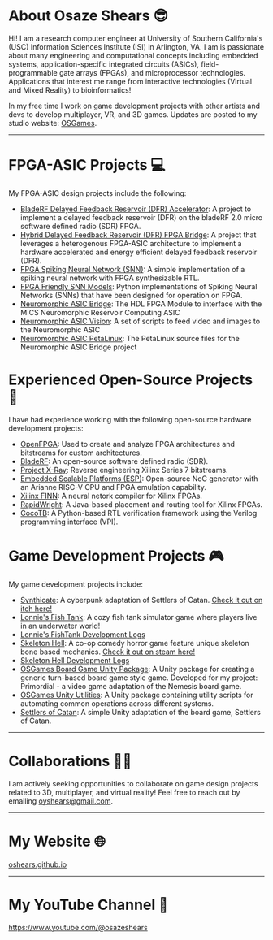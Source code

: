 # About Osaze Shears 😎

Hi! I am a research computer engineer at University of Southern California's (USC) Information Sciences Institute (ISI) in Arlington, VA. I am is passionate about many engineering and computational concepts including embedded systems, application-specific integrated circuits (ASICs), field-programmable gate arrays (FPGAs), and microprocessor technologies. Applications that interest me range from interactive technologies (Virtual and Mixed Reality) to bioinformatics!


In my free time I work on game development projects with other artists and devs to develop multiplayer, VR, and 3D games. Updates are posted to my studio website: [OSGames](https://oshears.github.io/osgames/).

-------

# FPGA-ASIC Projects 💻

My FPGA-ASIC design projects include the following:

- [BladeRF Delayed Feedback Reservoir (DFR) Accelerator](https://github.com/oshears/bladerf_dfr_accelerator): A project to implement a delayed feedback reservoir (DFR) on the bladeRF 2.0 micro software defined radio (SDR) FPGA.
- [Hybrid Delayed Feedback Reservoir (DFR) FPGA Bridge](https://github.com/oshears/hybrid_dfr_system): A project that leverages a heterogenous FPGA-ASIC architecture to implement a hardware accelerated and energy efficient delayed feedback reservoir (DFR).
- [FPGA Spiking Neural Network (SNN)](https://github.com/oshears/SNN-FPGA-Implementation/tree/master): A simple implementation of a spiking neural network with FPGA synthesizable RTL.
- [FPGA Friendly SNN Models](https://github.com/oshears/fpga_snn_models): Python implementations of Spiking Neural Networks (SNNs) that have been designed for operation on FPGA.
- [Neuromorphic ASIC Bridge](https://github.com/oshears/neuromorphic_asic_bridge): The HDL FPGA Module to interface with the MICS Neuromorphic Reservoir Computing ASIC
 - [Neuromorphic ASIC Vision](https://github.com/oshears/neuromorphic_asic_vision): A set of scripts to feed video and images to the Neuromorphic ASIC
 - [Neuromorphic ASIC PetaLinux](https://github.com/oshears/neuromorphic_asic_bridge_petalinux): The PetaLinux source files for the Neuromorphic ASIC Bridge project

# Experienced Open-Source Projects 🧠

I have had experience working with the following open-source hardware development projects: 

- [OpenFPGA](https://github.com/oshears/OpenFPGA): Used to create and analyze FPGA architectures and bitstreams for custom architectures.
- [BladeRF](https://github.com/oshears/bladeRF): An open-source software defined radio (SDR).
- [Project X-Ray](https://github.com/f4pga/prjxray): Reverse engineering Xilinx Series 7 bitstreams.
- [Embedded Scalable Platforms (ESP)](https://github.com/sld-columbia/esp): Open-source NoC generator with an Arianne RISC-V CPU and FPGA emulation capability.
- [Xilinx FINN](https://github.com/Xilinx/finn): A neural netork compiler for Xilinx FPGAs.
- [RapidWright](https://github.com/Xilinx/RapidWright): A Java-based placement and routing tool for Xilinx FPGAs.
- [CocoTB](https://github.com/cocotb/cocotb): A Python-based RTL verification framework using the Verilog programming interface (VPI).

# Game Development Projects 🎮

My game development projects include:

- [Synthicate](https://github.com/oshears/Synthicate): A cyberpunk adaptation of Settlers of Catan. [Check it out on itch here!](https://oshears.itch.io/synthicate)
- [Lonnie's Fish Tank](https://oshears.itch.io/lonnies-fishtank): A cozy fish tank simulator game where players live in an underwater world!
 - [Lonnie's FishTank Development Logs](https://www.youtube.com/playlist?list=PLbVBSGvd5C8L77ZwYOqYfpausbkzptVR-)
- [Skeleton Hell](https://store.steampowered.com/app/3082170/Skeleton_Hell/): A co-op comedy horror game feature unique skeleton bone based mechanics. [Check it out on steam here!](https://store.steampowered.com/app/3082170/Skeleton_Hell/)
 - [Skeleton Hell Development Logs](https://www.youtube.com/playlist?list=PLbVBSGvd5C8JeKJ4HVEQfk0pMdNYdzTyy)
- [OSGames Board Game Unity Package](https://github.com/oshears/boardgame/): A Unity package for creating a generic turn-based board game style game. Developed for my project: Primordial - a video game adaptation of the Nemesis board game. 
- [OSGames Unity Utilities](https://github.com/oshears/com.osgames.utilities): A Unity package containing utility scripts for automating common operations across different systems.
- [Settlers of Catan](https://github.com/oshears/Settlers-of-Catan): A simple Unity adaptation of the board game, Settlers of Catan.
-------

# Collaborations 🤝🏽
I am actively seeking opportunities to collaborate on game design projects related to 3D, multiplayer, and virtual reality! Feel free to reach out by emailing [oyshears@gmail.com](mailto:oyshears@gmail.com).

-------

# My Website 🌐
[oshears.github.io](https://oshears.github.io)

-------

# My YouTube Channel 🎥
https://www.youtube.com/@osazeshears


